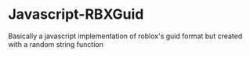 # Javascript-RBXGuid
Basically a javascript implementation of roblox's guid format but created with a random string function
